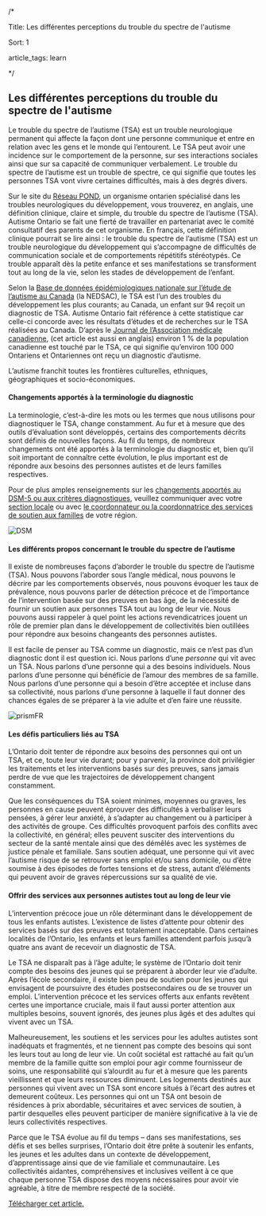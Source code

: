 /*

Title: Les différentes perceptions du trouble du spectre de l'autisme

Sort: 1

article_tags: learn

*/

## Les différentes perceptions du trouble du spectre de l'autisme

Le trouble du spectre de l’autisme (TSA) est un trouble neurologique permanent qui affecte la façon dont une personne communique et entre en relation avec les gens et le monde qui l’entourent. Le TSA peut avoir une incidence sur le comportement de la personne, sur ses interactions sociales ainsi que sur sa capacité de communiquer verbalement. Le trouble du spectre de l’autisme est un trouble de spectre, ce qui signifie que toutes les personnes TSA vont vivre certaines difficultés, mais à des degrés divers.

Sur le site du [Réseau POND](http://pond-network.ca/master-categories/autism-spectrum-disorder-asd/), un organisme ontarien spécialisé dans les troubles neurologiques du développement, vous trouverez, en anglais, une définition clinique, claire et simple, du trouble du spectre de l’autisme (TSA). Autisme Ontario se fait une fierté de travailler en partenariat avec le comité consultatif des parents de cet organisme. En français, cette définition clinique pourrait se lire ainsi : le trouble du spectre de l’autisme (TSA) est un trouble neurologique du développement qui s’accompagne de difficultés de communication sociale et de comportements répétitifs stéréotypés. Ce trouble apparaît dès la petite enfance et ses manifestations se transforment tout au long de la vie, selon les stades de développement de l’enfant.

Selon la [Base de données épidémiologiques nationale sur l’étude de l’autisme au Canada](http://autismontario.novosolutions.net/default.asp?SID=&Lang=2&id=134&Lang=2&SID=) (la NEDSAC), le TSA est l’un des troubles du développement les plus courants; au Canada, un enfant sur 94 reçoit un diagnostic de TSA. Autisme Ontario fait référence à cette statistique car celle-ci concorde avec les résultats d’études et de recherches sur le TSA réalisées au Canada. D’après le [Journal de l’Association médicale canadienne](http://www.autismontario.com/Client/ASO/AO.nsf/object/ASDReview2014/$file/ASD+-+Review+of+Evidence+Based+Practice4.pdf), (cet article est aussi en anglais) environ 1 % de la population canadienne est touché par le TSA, ce qui signifie qu’environ 100 000 Ontariens et Ontariennes ont reçu un diagnostic d’autisme.

L’autisme franchit toutes les frontières culturelles, ethniques, géographiques et socio-économiques.

#### Changements apportés à la terminologie du diagnostic

La terminologie, c’est-à-dire les mots ou les termes que nous utilisons pour diagnostiquer le TSA, change constamment. Au fur et à mesure que des outils d’évaluation sont développés, certains des comportements décrits sont définis de nouvelles façons. Au fil du temps, de nombreux changements ont été apportés à la terminologie du diagnostic et, bien qu’il soit important de connaître cette évolution, le plus important est de répondre aux besoins des personnes autistes et de leurs familles respectives.

Pour de plus amples renseignements sur les [changements apportés au DSM-5 ou aux critères diagnostiques](http://www.dsm5.org/Documents/Autism%20Spectrum%20Disorder%20Fact%20Sheet.pdf), veuillez communiquer avec votre [section locale](http://www.autismontario.com/) ou avec [le coordonnateur ou la coordonnatrice des services de soutien aux familles](http://www.autismontario.com/client/aso/ao.nsf/RCP/Potential+Programme+Contact+Us?OpenDocument) de votre région.

![DSM](https://github.com/arelroche/autism-knowledge-base/blob/master/themes/default/public/images/fr-images/dsm.png?raw=true)

#### Les différents propos concernant le trouble du spectre de l’autisme

Il existe de nombreuses façons d’aborder le trouble du spectre de l’autisme (TSA). Nous pouvons l’aborder sous l’angle médical, nous pouvons le décrire par les comportements observés, nous pouvons évoquer les taux de prévalence, nous pouvons parler de détection précoce et de l’importance de l’intervention basée sur des preuves en bas âge, de la nécessité de fournir un soutien aux personnes TSA tout au long de leur vie. Nous pouvons aussi rappeler à quel point les actions revendicatrices jouent un rôle de premier plan dans le développement de collectivités bien outillées pour répondre aux besoins changeants des personnes autistes.

Il est facile de penser au TSA comme un diagnostic, mais ce n’est pas d’un diagnostic dont il est question ici. Nous parlons d’une _personne_ qui vit avec un TSA. Nous parlons d’une personne qui a des besoins individuels. Nous parlons d’une personne qui bénéficie de l’amour des membres de sa famille. Nous parlons d’une personne qui a besoin d’être acceptée et incluse dans sa collectivité, nous parlons d’une personne à laquelle il faut donner des chances égales de se préparer à la vie adulte et d’en faire une réussite.

![prismFR](https://github.com/arelroche/autism-knowledge-base/blob/master/themes/default/public/images/fr-images/prismFR.png?raw=true)

#### Les défis particuliers liés au TSA

L’Ontario doit tenter de répondre aux besoins des personnes qui ont un TSA, et ce, toute leur vie durant; pour y parvenir, la province doit privilégier les traitements et les interventions basés sur des preuves, sans jamais perdre de vue que les trajectoires de développement changent constamment.

Que les conséquences du TSA soient minimes, moyennes ou graves, les personnes en cause peuvent éprouver des difficultés à verbaliser leurs pensées, à gérer leur anxiété, à s’adapter au changement ou à participer à des activités de groupe. Ces difficultés provoquent parfois des conflits avec la collectivité, en général; elles peuvent susciter des interventions du secteur de la santé mentale ainsi que des démêlés avec les systèmes de justice pénale et familiale. Sans soutien adéquat, une personne qui vit avec l’autisme risque de se retrouver sans emploi et/ou sans domicile, ou d’être soumise à des épisodes de fortes tensions et de stress, autant d’éléments qui peuvent avoir de graves répercussions sur sa qualité de vie.

#### Offrir des services aux personnes autistes tout au long de leur vie

L’intervention précoce joue un rôle déterminant dans le développement de tous les enfants autistes. L’existence de listes d’attente pour obtenir des services basés sur des preuves est totalement inacceptable. Dans certaines localités de l’Ontario, les enfants et leurs familles attendent parfois jusqu’à quatre ans avant de recevoir un diagnostic de TSA.

Le TSA ne disparaît pas à l’âge adulte; le système de l’Ontario doit tenir compte des besoins des jeunes qui se préparent à aborder leur vie d’adulte. Après l’école secondaire, il existe bien peu de soutien pour les jeunes qui envisagent de poursuivre des études postsecondaires ou de se trouver un emploi. L’intervention précoce et les services offerts aux enfants revêtent certes une importance cruciale, mais il faut aussi porter attention aux multiples besoins, souvent ignorés, des jeunes plus âgés et des adultes qui vivent avec un TSA.

Malheureusement, les soutiens et les services pour les adultes autistes sont inadéquats et fragmentés, et ne tiennent pas compte des besoins qui sont les leurs tout au long de leur vie. Un coût sociétal est rattaché au fait qu’un membre de la famille quitte son emploi pour agir comme fournisseur de soins, une responsabilité qui s’alourdit au fur et à mesure que les parents vieillissent et que leurs ressources diminuent. Les logements destinés aux personnes qui vivent avec un TSA sont encore situés à l’écart des autres et demeurent coûteux. Les personnes qui ont un TSA ont besoin de résidences à prix abordable, sécuritaires et avec services de soutien, à partir desquelles elles peuvent participer de manière significative à la vie de leurs collectivités respectives.

Parce que le TSA évolue au fil du temps – dans ses manifestations, ses défis et ses belles surprises, l’Ontario doit être prête à soutenir les enfants, les jeunes et les adultes dans un contexte de développement, d’apprentissage ainsi que de vie familiale et communautaire. Les collectivités aidantes, compréhensives et inclusives veillent à ce que chaque personne TSA dispose des moyens nécessaires pour avoir vie agréable, à titre de membre respecté de la société.

[Télécharger cet article.](https://github.com/arelroche/autism-knowledge-base/raw/master/themes/default/public/pdfs/content-fr/Les%20diff%C3%A9rentes%20perceptions%20du%20TSA.pdf)


